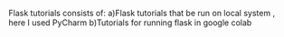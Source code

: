 Flask tutorials consists of:
a)Flask tutorials that be run on local system , here I used PyCharm
b)Tutorials for running flask in google colab
